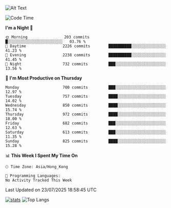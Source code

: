 ![Alt Text](https://media.tenor.com/3Gehha8RO-sAAAAC/goose-dance.gif)

<!--START_SECTION:waka-->
![Code Time](http://img.shields.io/badge/Code%20Time-460%20hrs%2051%20mins-blue)

**I'm a Night 🦉** 

```text
🌞 Morning                203 commits         █░░░░░░░░░░░░░░░░░░░░░░░░   03.76 % 
🌆 Daytime                2226 commits        ██████████░░░░░░░░░░░░░░░   41.23 % 
🌃 Evening                2238 commits        ██████████░░░░░░░░░░░░░░░   41.45 % 
🌙 Night                  732 commits         ███░░░░░░░░░░░░░░░░░░░░░░   13.56 % 
```
📅 **I'm Most Productive on Thursday** 

```text
Monday                   700 commits         ███░░░░░░░░░░░░░░░░░░░░░░   12.97 % 
Tuesday                  757 commits         ████░░░░░░░░░░░░░░░░░░░░░   14.02 % 
Wednesday                850 commits         ████░░░░░░░░░░░░░░░░░░░░░   15.74 % 
Thursday                 972 commits         ████░░░░░░░░░░░░░░░░░░░░░   18.00 % 
Friday                   682 commits         ███░░░░░░░░░░░░░░░░░░░░░░   12.63 % 
Saturday                 613 commits         ███░░░░░░░░░░░░░░░░░░░░░░   11.35 % 
Sunday                   825 commits         ████░░░░░░░░░░░░░░░░░░░░░   15.28 % 
```


📊 **This Week I Spent My Time On** 

```text
🕑︎ Time Zone: Asia/Hong_Kong

💬 Programming Languages: 
No Activity Tracked This Week
```


 Last Updated on 23/07/2025 18:58:45 UTC
<!--END_SECTION:waka-->
[![stats](https://github-readme-stats-rose-phi.vercel.app/api?username=jxncted&count_private=true)](https://github.com/jxncted/github-readme-stats)
![Top Langs](https://github-readme-stats-rose-phi.vercel.app/api/top-langs/?username=jxncted\&layout=compact&hide=c,assembly,jupyter%20notebook)
